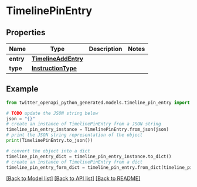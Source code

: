 # TimelinePinEntry


## Properties

Name | Type | Description | Notes
------------ | ------------- | ------------- | -------------
**entry** | [**TimelineAddEntry**](TimelineAddEntry.md) |  | 
**type** | [**InstructionType**](InstructionType.md) |  | 

## Example

```python
from twitter_openapi_python_generated.models.timeline_pin_entry import TimelinePinEntry

# TODO update the JSON string below
json = "{}"
# create an instance of TimelinePinEntry from a JSON string
timeline_pin_entry_instance = TimelinePinEntry.from_json(json)
# print the JSON string representation of the object
print(TimelinePinEntry.to_json())

# convert the object into a dict
timeline_pin_entry_dict = timeline_pin_entry_instance.to_dict()
# create an instance of TimelinePinEntry from a dict
timeline_pin_entry_form_dict = timeline_pin_entry.from_dict(timeline_pin_entry_dict)
```
[[Back to Model list]](../README.md#documentation-for-models) [[Back to API list]](../README.md#documentation-for-api-endpoints) [[Back to README]](../README.md)



